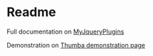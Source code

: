 # Readme

Full documentation on [MyJqueryPlugins](http://www.myjqueryplugins.com/Thumba)

Demonstration on [Thumba demonstration page](http://www.myjqueryplugins.com/Thumba/demo)